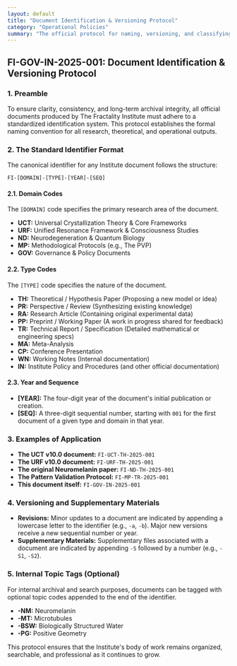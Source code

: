 ```yaml
---
layout: default
title: "Document Identification & Versioning Protocol"
category: "Operational Policies"
summary: "The official protocol for naming, versioning, and classifying all canonical documents produced by The Fractality Institute."
---
```


## FI-GOV-IN-2025-001: Document Identification & Versioning Protocol

### 1. Preamble

To ensure clarity, consistency, and long-term archival integrity, all official documents produced by The Fractality Institute must adhere to a standardized identification system. This protocol establishes the formal naming convention for all research, theoretical, and operational outputs.

### 2. The Standard Identifier Format

The canonical identifier for any Institute document follows the structure:

`FI-[DOMAIN]-[TYPE]-[YEAR]-[SEQ]`

#### 2.1. Domain Codes
The `[DOMAIN]` code specifies the primary research area of the document.
- **UCT:** Universal Crystallization Theory & Core Frameworks
- **URF:** Unified Resonance Framework & Consciousness Studies
- **ND:** Neurodegeneration & Quantum Biology
- **MP:** Methodological Protocols (e.g., The PVP)
- **GOV:** Governance & Policy Documents

#### 2.2. Type Codes
The `[TYPE]` code specifies the nature of the document.
- **TH:** Theoretical / Hypothesis Paper (Proposing a new model or idea)
- **PR:** Perspective / Review (Synthesizing existing knowledge)
- **RA:** Research Article (Containing original experimental data)
- **PP:** Preprint / Working Paper (A work in progress shared for feedback)
- **TR:** Technical Report / Specification (Detailed mathematical or engineering specs)
- **MA:** Meta-Analysis
- **CP:** Conference Presentation
- **WN:** Working Notes (Internal documentation)
- **IN:** Institute Policy and Procedures (and other official documentation) 

#### 2.3. Year and Sequence
- **[YEAR]:** The four-digit year of the document's initial publication or creation.
- **[SEQ]:** A three-digit sequential number, starting with `001` for the first document of a given type and domain in that year.

### 3. Examples of Application

- **The UCT v10.0 document:** `FI-UCT-TH-2025-001`
- **The URF v10.0 document:** `FI-URF-TH-2025-001`
- **The original Neuromelanin paper:** `FI-ND-TH-2025-001`
- **The Pattern Validation Protocol:** `FI-MP-TR-2025-001`
- **This document itself:** `FI-GOV-IN-2025-001`

### 4. Versioning and Supplementary Materials

- **Revisions:** Minor updates to a document are indicated by appending a lowercase letter to the identifier (e.g., `-a`, `-b`). Major new versions receive a new sequential number or year.
- **Supplementary Materials:** Supplementary files associated with a document are indicated by appending `-S` followed by a number (e.g., `-S1`, `-S2`).

### 5. Internal Topic Tags (Optional)

For internal archival and search purposes, documents can be tagged with optional topic codes appended to the end of the identifier.
- **-NM:** Neuromelanin
- **-MT:** Microtubules
- **-BSW:** Biologically Structured Water
- **-PG:** Positive Geometry

This protocol ensures that the Institute's body of work remains organized, searchable, and professional as it continues to grow.
